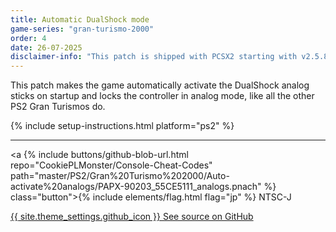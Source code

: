 ```yaml
---
title: Automatic DualShock mode
game-series: "gran-turismo-2000"
order: 4
date: 26-07-2025
disclaimer-info: "This patch is shipped with PCSX2 starting with v2.5.85."
---
```


This patch makes the game automatically activate the DualShock analog sticks on startup and locks the controller in analog mode,
like all the other PS2 Gran Turismos do.

{% include setup-instructions.html platform="ps2" %}

***

<a {% include buttons/github-blob-url.html repo="CookiePLMonster/Console-Cheat-Codes" path="master/PS2/Gran%20Turismo%202000/Auto-activate%20analogs/PAPX-90203_55CE5111_analogs.pnach" %} class="button">{% include elements/flag.html flag="jp" %} NTSC-J</a>

<a href="https://github.com/CookiePLMonster/Console-Cheat-Codes/tree/master/PS2/Gran%20Turismo%202000/Auto-activate%20analogs" class="button github" target="_blank">{{ site.theme_settings.github_icon }} See source on GitHub</a>
